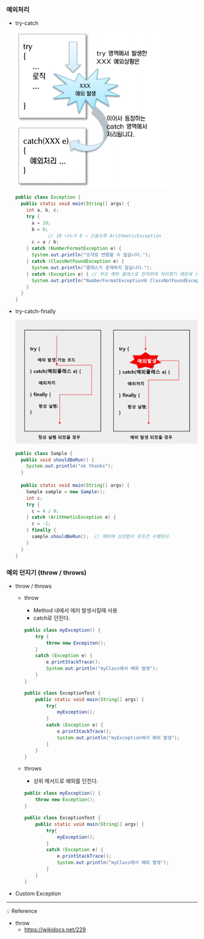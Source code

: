 ### 예외처리

- try-catch
    
    ![1](./img/img_exception1.png)

    ```java
    public class Exception {
      public static void main(String[] args) {
        int a, b, c;
        try {
          a = 10;
          b = 0;
    			// 10 나누기 0 → 산술오류 ArithmeticException
          c = a / b;
        } catch (NumberFormatException e) {
          System.out.println("숫자로 변환할 수 없습니다.");
        } catch (ClassNotFoundException e) {
          System.out.println("클래스가 존재하지 않습니다.");         
        } catch (Exception e) { // 부모 예외 클래스로 한꺼번에 처리했기 때문에 세세한 예외 클래스 종류는 지금은 알 수는 없다.
          System.out.println("NumberFormatException와 ClassNotFoundException 이외에 모르는 어떠한 에러가 발생하였습니다");
        }
      }
    }
    ```
    
- try-catch-finally
    
    ![2](./img/img_exception2.png)

    ```java
    public class Sample {
      public void shouldBeRun() {
        System.out.println("ok thanks");
      }
    
      public static void main(String[] args) {
        Sample sample = new Sample();
        int c;
        try {
          c = 4 / 0;
        } catch (ArithmeticException e) {
          c = -1;
        } finally {
          sample.shouldBeRun();  // 예외에 상관없이 무조건 수행된다.
        }
      }
    }
    ```
    

### 예외 던지기 (throw / throws)

- throw / throws
    - throw
        - Method 내에서 에러 발생시킬때 사용
        - catch로 던진다.
        
        ```java
        public class myException() {
        	try {
        		throw new Excepiton();
        	}
        	catch (Exception e) {
        		e.printStackTrace();
        		System.out.println("myClass에서 예외 발생");
        	}
        }
        ```
        
        ```java
        public class ExceptionTest {
        	public static void main(String[] args) {
        		try{
        			myException();
        		}
        		catch (Exception e) {
        			e.printStackTrace();
        			System.out.println("myException에서 예외 발생");
        		}
        	}
        }
        ```
        
    - throws
        - 상위 메서드로 예외를 던진다.
        
        ```java
        public class myException() {
        	throw new Exception();
        }
        ```
        
        ```java
        public class ExceptionTest {
        	public static void main(String[] args) {
        		try{
        			myException();
        		}
        		catch (Exception e) {
        			e.printStackTrace();
        			System.out.println("myClass에서 예외 발생");
        		}
        	}
        }
        ```
        
- Custom Exception

---------------------------
<aside>
💡 Reference

</aside>

- throw
    - https://wikidocs.net/229
